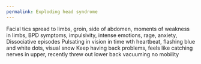 ```yaml
---
permalink: Exploding head syndrome
---
```

Facial tics spread to limbs, groin, side of abdomen, moments of weakness in limbs,
BPD symptoms, impulsivity, intense emotions, rage, anxiety, 
Dissociative episodes 
Pulsating in vision in time wth heartbeat, flashing blue and white dots, visual snow
Keep having back problems, feels like catching nerves in upper, recently threw out lower back vacuuming no mobility